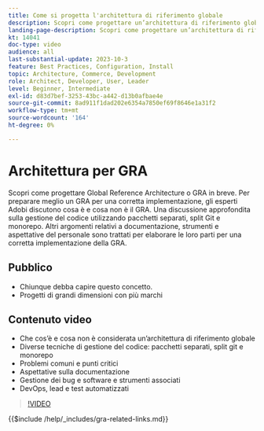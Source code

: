 ```yaml
---
title: Come si progetta l'architettura di riferimento globale
description: Scopri come progettare un’architettura di riferimento globale. Scopri tecniche e idee per garantire che il progetto Global Reference Architecture inizi sulla strada giusta
landing-page-description: Scopri come progettare un’architettura di riferimento globale con Adobe Commerce
kt: 14041
doc-type: video
audience: all
last-substantial-update: 2023-10-3
feature: Best Practices, Configuration, Install
topic: Architecture, Commerce, Development
role: Architect, Developer, User, Leader
level: Beginner, Intermediate
exl-id: d83d7bef-3253-43bc-a442-d13b0afbae4e
source-git-commit: 8ad911f1dad202e6354a7850ef69f8646e1a31f2
workflow-type: tm+mt
source-wordcount: '164'
ht-degree: 0%

---
```


# Architettura per GRA

Scopri come progettare Global Reference Architecture o GRA in breve. Per preparare meglio un GRA per una corretta implementazione, gli esperti Adobi discutono cosa è e cosa non è il GRA. Una discussione approfondita sulla gestione del codice utilizzando pacchetti separati, split Git e monorepo. Altri argomenti relativi a documentazione, strumenti e aspettative del personale sono trattati per elaborare le loro parti per una corretta implementazione della GRA.

## Pubblico

* Chiunque debba capire questo concetto.
* Progetti di grandi dimensioni con più marchi

## Contenuto video

* Che cos’è e cosa non è considerata un’architettura di riferimento globale
* Diverse tecniche di gestione del codice: pacchetti separati, split git e monorepo
* Problemi comuni e punti critici
* Aspettative sulla documentazione
* Gestione dei bug e software e strumenti associati
* DevOps, lead e test automatizzati

>[!VIDEO](https://video.tv.adobe.com/v/3424644?learn=on)

{{$include /help/_includes/gra-related-links.md}}
